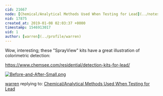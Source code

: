 ```yaml
---
cid: 21667
node: [Chemical/Analytical Methods Used When Testing for Lead](../notes/read_holman/12-12-2018/list-of-methods-for-lead-detection-monitoring)
nid: 17875
created_at: 2019-01-08 02:03:37 +0000
timestamp: 1546913017
uid: 1
author: [warren](../profile/warren)
---
```


Wow, interesting; these "SprayView" kits have a great illustration of colorimetric detection:

https://www.chemsee.com/residential/detection-kits-for-lead/


[![Before-and-After-Small.png](/i/28640)](/i/28640)



[warren](../profile/warren) replying to: [Chemical/Analytical Methods Used When Testing for Lead](../notes/read_holman/12-12-2018/list-of-methods-for-lead-detection-monitoring)

